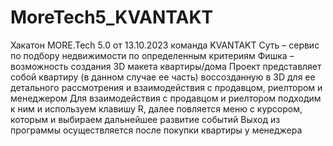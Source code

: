# MoreTech5_KVANTAKT
Хакатон MORE.Tech 5.0 от 13.10.2023 команда KVANTAKT
Суть – сервис по подбору недвижимости по определенным критериям
Фишка – возможность создания 3D макета квартиры/дома
Проект представляет собой квартиру (в данном случае ее часть) воссозданную в 3D для ее детального рассмотрения и взаимодействия с продавцом, риелтором и менеджером
Для взаимодействия с продавцом и риелтором подходим к ним и используем клавишу R, далее повляется меню с курсором, которым и выбираем дальнейшее развитие событий
Выход из программы осуществляется после покупки квартиры у менеджера
